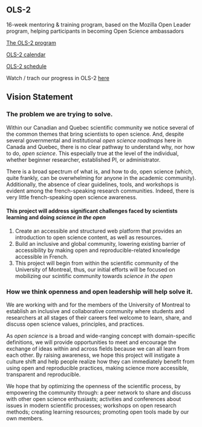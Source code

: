 ## OLS-2

16-week mentoring &amp; training program, based on the Mozilla Open Leader program, helping participants in becoming Open Science ambassadors

[The OLS-2 program](https://openlifesci.org/ols-2) 

[OLS-2 calendar](https://calendar.google.com/calendar/u/0/r?cid=b3BlbmxpZmVzY2lAZ21haWwuY29t)

[OLS-2 schedule](https://openlifesci.org/ols-2/schedule/) 

Watch / trach our progress in OLS-2 [here](https://github.com/open-life-science/ols-2/issues/14)

## Vision Statement 

### The problem we are trying to solve.

Within our Canadian and Quebec scientific community we notice several of the common themes that bring scientists to open science. And, despite several governmental and institutional *open science roadmaps* here in Canada and Quebec, there is no clear pathway to understand why, nor how to do, *open science*. This especially true at the level of the individual, whether beginner researcher, established PI, or administrator.

There is a broad spectrum of what is, and how to do, open science (which, quite frankly, can be overwhelming for anyone in the academic community). Additionally, the absence of clear guidelines, tools, and workshops is evident among the french-speaking research communities. Indeed, there is very little french-speaking open science awareness.

#### This project will address significant challenges faced by scientists learning and doing *science in the open*

1. Create an accessible and structured web platform that provides an introduction to open science content, as well as resources. 
2. Build an inclusive and global community, lowering  existing barrier of accessibility by making open and reproducible-related knowledge accessible in French. 
3. This project will begin from within the scientific community of the University of Montreal, thus, our initial efforts will be  focused on mobilizing our scintific community towards *science in the open*


### How we think openness and open leadership will help solve it.

We are working with and for the members of the University of Montreal to establish an inclusive and collaborative community where students and researchers at all stages of their careers feel welcome to learn, share, and discuss open science values, principles, and practices. 

As *open science* is a broad and wide-ranging concept with domain-specific definitions, we will provide opportunities to meet and encourage the exchange of ideas within and across fields because we can all learn from each other. By raising awareness, we hope this project will instigate a culture shift and help people realize how they can immediately benefit from using open and reproducible practices, making science more accessible, transparent and reproducible.

We hope that by optimizing the openness of the scientific process, by empowering the community through: a peer network to share and discuss with other open science enthusiasts; activities and conferences about issues in modern scientific processes; workshops on open research methods; creating learning resources; promoting open tools made by our own members. 
